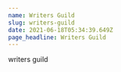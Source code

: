 ```yaml
---
name: Writers Guild
slug: writers-guild
date: 2021-06-18T05:34:39.649Z
page_headline: Writers Guild
---
```

writers guild